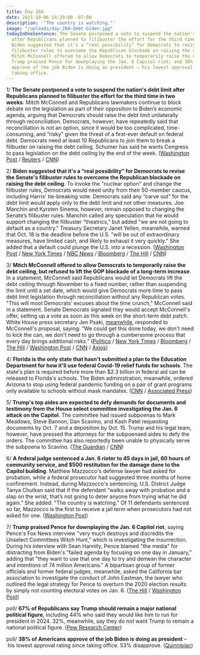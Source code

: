 ```yaml
---
title: Day 260
date: 2021-10-06 14:29:00 -07:00
description: '"The country is watching."'
image: "/uploads/day-260-debt-biden.jpg"
todayInOneSentence: The Senate postponed a vote to suspend the nation's debt limit
  after Republicans planned to filibuster the effort for the third time in two weeks;
  Biden suggested that it's a “real possibility” for Democrats to revise the Senate's
  filibuster rules to overcome the Republican blockade on raising the debt ceiling;
  Mitch McConnell offered to allow Democrats to temporarily raise the debt ceiling;
  Trump praised Pence for downplaying the Jan. 6 Capitol riot; and 38% of Americans
  approve of the job Biden is doing as president – his lowest approval rating since
  taking office.
---
```


1/ **The Senate postponed a vote to suspend the nation's debt limit after Republicans planned to filibuster the effort for the third time in two weeks**. Mitch McConnell and Republicans lawmakers continue to block debate on the legislation as part of their opposition to Biden’s economic agenda, arguing that Democrats should raise the debt limit unilaterally through reconciliation. Democrats, however, have repeatedly said that reconciliation is not an option, since it would be too complicated, time-consuming, and “risky” given the threat of a first-ever default on federal debt. Democrats need at least 10 Republicans to join them to break a filibuster on raising the debt ceiling. Schumer has said he wants Congress to pass legislation on the debt ceiling by the end of the week. ([Washington Post](https://www.washingtonpost.com/us-policy/2021/10/06/republicans-senate-debt-ceiling-default/) / [Reuters](https://www.reuters.com/world/us/us-senate-democrats-plan-debt-limit-vote-after-biden-hints-filibuster-could-go-2021-10-06/) / [CNN](https://www.cnn.com/2021/10/06/politics/debt-ceiling-senate-vote/index.html))

2/ **Biden suggested that it's a “real possibility” for Democrats to revise the Senate's filibuster rules to overcome the Republican blockade on raising the debt ceiling**. To invoke the "nuclear option" and change the filibuster rules, Democrats would need unity from their 50-member caucus, including Harris' tie-breaking vote. Democrats said any “carve out” for the debt limit would apply only to the debt limit and not other measures. Joe Manchin and Kyrsten Sinema, however, remain opposed to changing the Senate’s filibuster rules. Manchin called any speculation that he would support changing the filibuster “theatrics,” but added "we are not going to default as a country." Treasury Secretary Janet Yellen, meanwhile, warned that Oct. 18 is the deadline before the U.S. “will be out of extraordinary measures, have limited cash, and likely to exhaust it very quickly.” She added that a default could plunge the U.S. into a recession. ([Washington Post](https://www.washingtonpost.com/us-policy/2021/10/05/biden-debt-ceiling-filibuster/) / [New York Times](https://www.nytimes.com/2021/10/06/us/debt-ceiling-filibuster.html) / [NBC News](https://www.nbcnews.com/politics/congress/schumer-warns-u-s-getting-dangerously-close-hitting-debt-ceiling-n1280830) / [Bloomberg](https://www.bloomberg.com/news/articles/2021-10-06/manchin-rejects-altering-filibuster-rule-to-raise-debt-ceiling?srnd=premium) / [The Hill](https://thehill.com/homenews/senate/575549-manchin-signals-he-wont-support-filibuster-carve-out-for-debt-hike?rl=1) / [CNN](https://www.cnn.com/2021/10/06/politics/filibuster-strategy-state-of-play-senate/))

3/ **Mitch McConnell offered to allow Democrats to temporarily raise the debt ceiling, but refused to lift the GOP blockade of a long-term increase**. In a statement, McConnell said Republicans would let Democrats lift the debt ceiling through November to a fixed number, rather than suspending the limit until a set date, which would give Democrats more time to pass debt limit legislation through reconciliation without any Republican votes. "This will moot Democrats’ excuses about the time crunch," McConnell said in a statement. Senate Democrats signaled they would accept McConnell's offer, setting up a vote as soon as this week on the short-term debt patch. White House press secretary Jen Psaki, [meanwhile](https://www.cnn.com/politics/live-news/debt-ceiling-news-vote-10-06-21/h_51dfe67ad386a4a80e836806a5312f4f), responded to McConnell's proposal, saying: “We could get this done today, we don't need to kick the can, we don't need to go through a cumbersome process that every day brings additional risks.” ([Politico](https://www.politico.com/news/2021/10/06/republicans-filibuster-debt-limit-515355) / [New York Times](https://www.nytimes.com/2021/10/06/us/politics/debt-ceiling-congress.html) / [Bloomberg](https://www.bloomberg.com/news/articles/2021-10-06/treasury-seen-out-of-cash-as-late-as-nov-2-debt-limit-update?srnd=premium&sref=MIBMEEoj) / [The Hill](https://thehill.com/homenews/senate/575583-mcconnell-to-propose-deal-with-schumer-to-solve-debt-impasse?rl=1) / [Washington Post](https://www.washingtonpost.com/us-policy/2021/10/06/republicans-senate-debt-ceiling-default/) / [CNN](https://www.cnn.com/2021/10/06/politics/debt-ceiling-senate-vote/index.html) / [Axios](https://www.axios.com/mcconnell-proposes-debt-limit-deal-a1ae38a4-0dce-474d-93bb-6d3761d36c29.html))

4/ **Florida is the only state that hasn't submitted a plan to the Education Department for how it'll use federal Covid-19 relief funds for schools**. The state's plan is required before more than $2.3 billion in federal aid can be released to Florida's schools. The Biden administration, meanwhile, ordered Arizona to stop using federal pandemic funding on a pair of grant programs only available to schools without mask mandates. ([CNN](https://www.cnn.com/2021/10/04/politics/florida-schools-covid-relief-funding-plan/index.html) / [Associated Press](https://apnews.com/article/coronavirus-pandemic-doug-ducey-arizona-health-education-eeef3cfa74d609eecddc71d6cc2cdd3c))

5/ **Trump's top aides are expected to defy demands for documents and testimony from the House select committee investigating the Jan. 6 attack on the Capitol**. The committee had issued subpoenas to Mark Meadows, Steve Bannon, Dan Scavino, and Kash Patel requesting documents by Oct. 7 and a deposition by Oct. 15. Trump and his legal team, however, have pressed the attorneys for the subpoenaed aides to defy the orders. The committee has also reportedly been unable to physically serve the subpoena to Scavino. ([The Guardian](https://www.theguardian.com/us-news/2021/oct/06/trump-aides-capitol-attack-house-select-committee) / [CNN](https://www.cnn.com/2021/10/05/politics/house-committee-january-6-subpoena-serve-dan-scavino/index.html))

6/ **A federal judge sentenced a Jan. 6 rioter to 45 days in jail, 60 hours of community service, and $500 restitution for the damage done to the Capitol building**. Matthew Mazzocco's defense lawyer had asked for probation, while a federal prosecutor had suggested three months of home confinement. Instead, during Mazzocco's sentencing, U.S. District Judge Tanya Chutkan said that if the defendant “walks away with probation and a slap on the wrist, that’s not going to deter anyone from trying what he did again.” She added: "The country is watching." Of 11 defendants sentenced so far, Mazzocco is the first to receive a jail term when prosecutors had not asked for one. ([Washington Post](https://www.washingtonpost.com/dc-md-va/2021/10/04/capitol-riot-jail-deter-mazzocco/))

7/ **Trump praised Pence for downplaying the Jan. 6 Capitol riot**, saying Pence's Fox News interview "very much destroys and discredits the Unselect Committees Witch Hunt," which is investigating the insurrection. During his interview with Sean Hannity, Pence blamed "the media" for distracting from Biden's "failed agenda by focusing on one day in January,” adding that "they want to use that one day to try and demean the character and intentions of 74 million Americans." A bipartisan group of former officials and former federal judges, meanwhile, asked the California bar association to investigate the conduct of John Eastman, the lawyer who outlined the legal strategy for Pence to overturn the 2020 election results by simply not counting electoral votes on Jan. 6. ([The Hill](https://thehill.com/homenews/campaign/575545-trump-praises-pence-for-criticism-of-jan-6-coverage?rl=1) / [Washington Post](https://www.washingtonpost.com/politics/eastman-trump-bar-complaint/2021/10/04/26dc7d50-2535-11ec-8831-a31e7b3de188_story.html))

poll/ **67% of Republicans say Trump should remain a major national political figure**, including 44% who said they would like him to run for president in 2024. 32%, meanwhile, say they do not want Trump to remain a national political figure. ([Pew Research Center](https://www.pewresearch.org/fact-tank/2021/10/06/two-thirds-of-republicans-want-trump-to-retain-major-political-role-44-want-him-to-run-again-in-2024/))

poll/ **38% of Americans approve of the job Biden is doing as president** – his lowest approval rating since taking office. 53% disapprove. ([Quinnipiac](https://poll.qu.edu/poll-release?releaseid=3824))